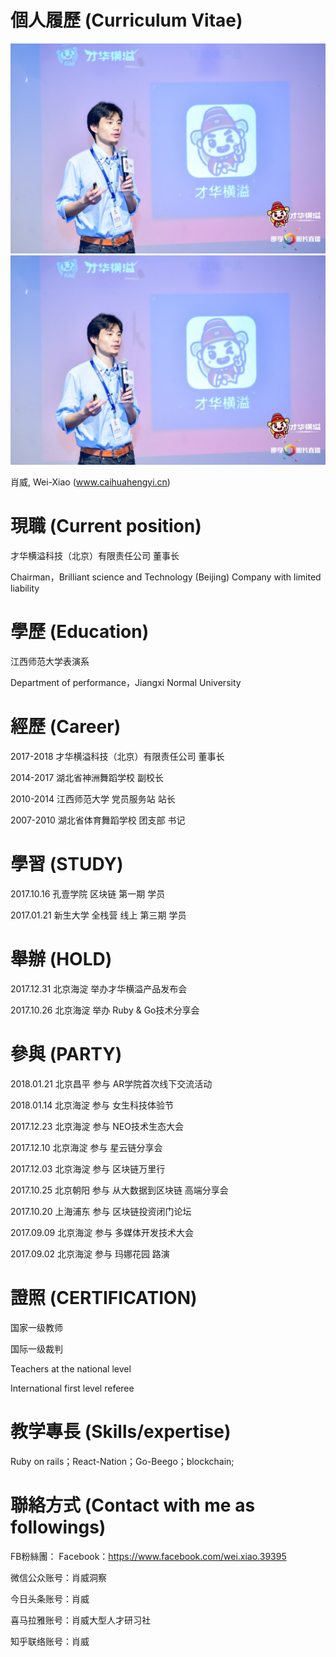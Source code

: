 # 個人履歷 (Curriculum Vitae)


![](images/YAN-JIANG.jpg)
[![](images/YAN-JIANG.jpg)](www.caihuahengyi.cn)

肖威, Wei-Xiao
(www.caihuahengyi.cn)

# 現職 (Current position)
才华横溢科技（北京）有限责任公司 董事长

Chairman，Brilliant science and Technology (Beijing) Company with limited liability


# 學歷 (Education)
江西师范大学表演系

Department of performance，Jiangxi Normal University

# 經歷 (Career)
2017-2018 才华横溢科技（北京）有限责任公司 董事长

2014-2017 湖北省神洲舞蹈学校 副校长

2010-2014 江西师范大学 党员服务站 站长

2007-2010 湖北省体育舞蹈学校 团支部 书记

# 學習 (STUDY)

2017.10.16 孔壹学院 区块链 第一期 学员

2017.01.21 新生大学 全栈营 线上 第三期 学员

# 舉辦 (HOLD)

2017.12.31 北京海淀 举办才华横溢产品发布会

2017.10.26 北京海淀 举办 Ruby & Go技术分享会

# 參與 (PARTY)

2018.01.21 北京昌平 参与 AR学院首次线下交流活动

2018.01.14 北京海淀 参与 女生科技体验节

2017.12.23 北京海淀 参与 NEO技术生态大会

2017.12.10 北京海淀 参与 星云链分享会

2017.12.03 北京海淀 参与 区块链万里行

2017.10.25 北京朝阳 参与 从大数据到区块链 高端分享会

2017.10.20 上海浦东 参与 区块链投资闭门论坛

2017.09.09 北京海淀 参与 多媒体开发技术大会

2017.09.02 北京海淀 参与 玛娜花园 路演


# 證照 (CERTIFICATION)

国家一级教师

国际一级裁判

Teachers at the national level

International first level referee

# 教学專長 (Skills/expertise)

Ruby on rails；React-Nation；Go-Beego；blockchain;


# 聯絡方式 (Contact with me as followings)

FB粉絲團：
Facebook：https://www.facebook.com/wei.xiao.39395

微信公众账号：肖威洞察

今日头条账号：肖威

喜马拉雅账号：肖威大型人才研习社

知乎联络账号：肖威

